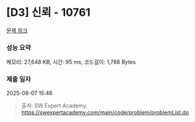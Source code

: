 # [D3] 신뢰 - 10761 

[문제 링크](https://swexpertacademy.com/main/code/problem/problemDetail.do?contestProbId=AXSVc1TqEAYDFAQT) 

### 성능 요약

메모리: 27,648 KB, 시간: 95 ms, 코드길이: 1,788 Bytes

### 제출 일자

2025-08-07 15:46



> 출처: SW Expert Academy, https://swexpertacademy.com/main/code/problem/problemList.do